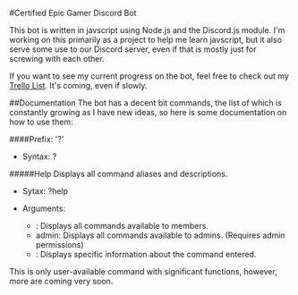#Certified Epic Gamer Discord Bot

This bot is written in javscript using Node.js and the Discord.js module.  I'm working on this primarily as a project to help me learn javscript, but it also serve some use to our Discord server, even if that is mostly just for screwing with each other.

If you want to see my current progress on the bot, feel free to check out my [Trello List](https://trello.com/b/Z3G2p1Gt).  It's coming, even if slowly.

##Documentation
The bot has a decent bit commands, the list of which is constantly growing as I have new ideas, so here is some documentation on how to use them:

####Prefix: '?'
- Syntax: ?<command> <argument>

#####Help
Displays all command aliases and descriptions.

- Sytax: ?help <optional argument>

- Arguments: 
  - <empty>: Displays all commands available to members.
  - admin: Displays all commands available to admins.  (Requires admin permissions)
  - <Any Valid Command>: Displays specific information about the command entered.
  
This is only user-available command with significant functions, however, more are coming very soon.
